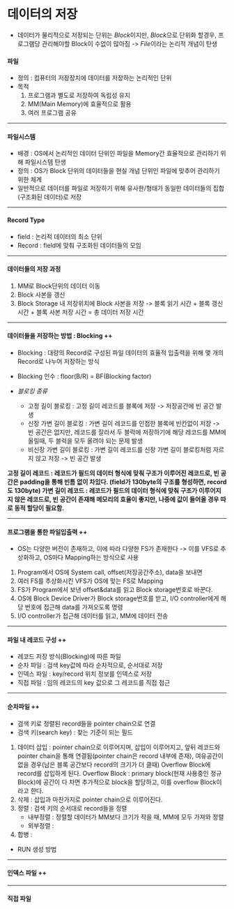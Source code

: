 # 데이터의 저장
- 데이터가 물리적으로 저장되는 단위는 *Block*이지만, *Block*으로 단위화 할경우, 프로그램당 관리해야할 Block이 수없이 많아짐 -> *File*이라는 논리적 개념이 탄생

#### 파일
- 정의 : 컴퓨터의 저장장치에 데이터를 저장하는 논리적인 단위
- 목적 
	1. 프로그램과 별도로 저장하여 독립성 유지
	2. MM(Main Memory)에 효율적으로 활용
	3. 여러 프로그램 공유

---
#### 파일시스템
- 배경 : OS에서 논리적인 데이터 단위인 파일을 Memory간 효율적으로 관리하기 위해 파일시스템 탄생
- 정의 : OS가 Block 단위의 데이터들을 현실 개념 단위인 파일에 맞추어 관리하기 위한 체계
- 일반적으로 데이터를 파일로 저장하기 위해 유사한/형태가 동일한 데이터들의 집합(구조화된 데이터)로 저장

---
#### Record Type
- field : 논리적 데이터의 최소 단위
- Record : field에 맞춰 구조화된 데이터들의 모임

---
#### 데이터들의 저장 과정
1. MM로 Block단위의 데이터 이동
2. Block 사본을 갱신
3. Block Storage 내 저장위치에 Block 사본을 저장
-> 블록 읽기 시간 + 블록 갱신 시간 + 블록 사본 저장 시간 = 총 데이터 저장 시간

---
#### 데이터들을 저장하는 방법 : Blocking ++
- Blocking : 대량의 Record로 구성된 파일 데이터의 효율적 입출력을 위해 몇 개의 Record로 나누어 저장하는 방식
- Blocking 인수 : floor(B/R) = BF(Blocking factor)

- *블로킹 종류* 
	- 고정 길이 블로킹 : 고정 길이 레코드를 블록에 저장 -> 저장공간에 빈 공간 발생
	- 신장 가변 길이 블로킹 : 가변 길이 레코드를 인접한 블록에 빈칸없이 저장 -> 빈 공간은 없지만, 레코드를 잘라서 두 블럭에 저장하기에 해당 레코드를 MM에 올릴때, 두 블럭을 모두 올려야 되는 문제 발생
	- 비신장 가변 길이 블로킹 : 가변 길이 레코드를 신장 가변 길이 블로킹처럼 자르지 않고 저장 -> 빈 공간 발생

**고정 길이 레코드 : 레코드가 필드의 데이터 형식에 맞춰 구조가 이루어진 레코드로, 빈 공간은 padding을 통해 빈틈 없이 차있다. (field가 130byte의 구조를 형성하면, record도 130byte)
가변 길이 레코드 : 레코드가 필드의 데이터 형식에 맞춰 구조가 이루어지지 않은 레코드로, 빈 공간이 존재해 메모리의 효율이 좋지만, 나중에 값이 들어올 경우 따로 동적 할당이 필요함.**

---
#### 프로그램을 통한 파일입출력 ++
- OS는 다양한 버전이 존재하고, 이에 따라 다양한 FS가 존재한다 -> 이를 VFS로 추상화하고, OS마다 Mapping하는 방식으로 사용

1. Program에서 OS에 System call, offset(저장공간주소), data을 보내면 
2. 여러 FS를 추상화시킨 VFS가 OS에 맞는 FS로 Mapping
3. FS가 Program에서 보낸 offset&data를 읽고 Block storage번호로 바꾼다.
4. OS에 Block Device Driver가 Block storage번호를 받고, I/O controller에게 해당 번호에 접근해 data를 가져오도록 명령
5. I/O controller가 접근해 데이터를 읽고, MM에 데이터 전송

---
#### 파일 내 레코드 구성 ++
- 레코드 저장 방식(Blocking)에 따른 파일
- 순차 파일 : 검색 key값에 따라 순차적으로, 순서대로 저장
- 인덱스 파일 : key/record 위치 정보를 인덱스로 저장
- 직접 파일 : 임의 레코드의 key 값으로 그 레코드를 직접 접근

---
#### 순차파일 ++
- 검색 키로 정렬된 record들을 pointer chain으로 연결
- 검색 키(search key) : 찾는 기준이 되는 필드

1. 데이터 삽입 : pointer chain으로 이루어지며, 삽입이 이루어지고, 앞뒤 레코드와 pointer chain을 통해 연결됨(pointer chain은 record 내부에 존재), 여유공간이 없을 경우(남은 블록 공간보다 record의 크기가 더 클때) Overflow Block에 record를 삽입하게 된다.
Overflow Block : primary block(현재 사용중인 정규 Block)에 공간이 다 차면 추가적으로 block을 할당하고, 이를 overflow Block이라고 한다.
2. 삭제 : 삽입과 마찬가지로 pointer chain으로 이루어진다.
3. 정렬 : 검색 키의 순서대로 record들을 정렬
	- 내부정렬 : 정렬할 데이터가 MM보다 크기가 작을 때, MM에 모두 가져와 정렬
	- 외부정렬 :
4. 합병 :

- RUN 생성 방법

---
#### 인덱스 파일 ++

---
#### 직접 파일 